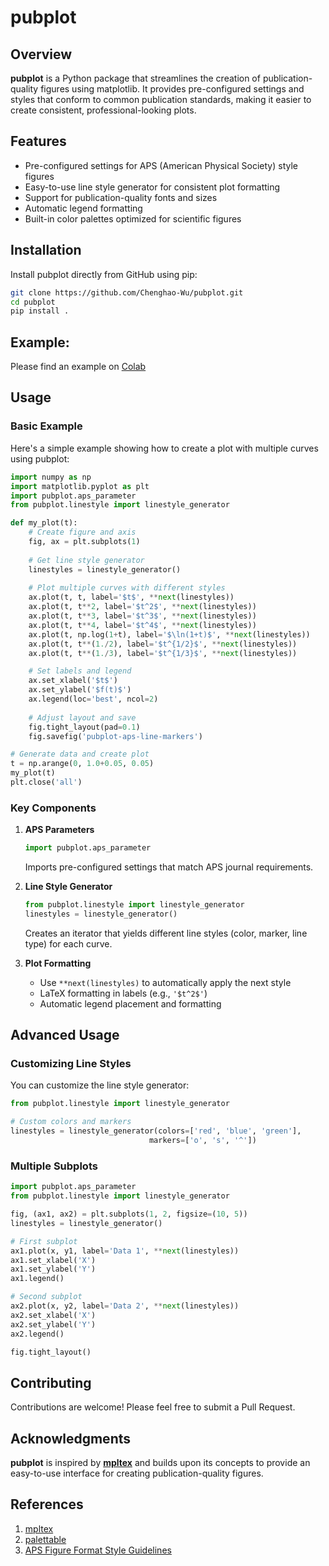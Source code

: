 # pubplot

## Overview

**pubplot** is a Python package that streamlines the creation of publication-quality figures using matplotlib. It provides pre-configured settings and styles that conform to common publication standards, making it easier to create consistent, professional-looking plots.

## Features

- Pre-configured settings for APS (American Physical Society) style figures
- Easy-to-use line style generator for consistent plot formatting
- Support for publication-quality fonts and sizes
- Automatic legend formatting
- Built-in color palettes optimized for scientific figures

## Installation

Install pubplot directly from GitHub using pip:

```bash
git clone https://github.com/Chenghao-Wu/pubplot.git
cd pubplot
pip install .
```

## Example:

Please find an example on [Colab](https://colab.research.google.com/drive/1O-Ui8XFysaTrif0kZ42sIcuxb18jOrtE?usp=sharing)

## Usage

### Basic Example

Here's a simple example showing how to create a plot with multiple curves using pubplot:

```python
import numpy as np
import matplotlib.pyplot as plt
import pubplot.aps_parameter
from pubplot.linestyle import linestyle_generator

def my_plot(t):
    # Create figure and axis
    fig, ax = plt.subplots(1)
    
    # Get line style generator
    linestyles = linestyle_generator()
    
    # Plot multiple curves with different styles
    ax.plot(t, t, label='$t$', **next(linestyles))
    ax.plot(t, t**2, label='$t^2$', **next(linestyles))
    ax.plot(t, t**3, label='$t^3$', **next(linestyles))
    ax.plot(t, t**4, label='$t^4$', **next(linestyles))
    ax.plot(t, np.log(1+t), label='$\ln(1+t)$', **next(linestyles))
    ax.plot(t, t**(1./2), label='$t^{1/2}$', **next(linestyles))
    ax.plot(t, t**(1./3), label='$t^{1/3}$', **next(linestyles))

    # Set labels and legend
    ax.set_xlabel('$t$')
    ax.set_ylabel('$f(t)$')
    ax.legend(loc='best', ncol=2)
    
    # Adjust layout and save
    fig.tight_layout(pad=0.1)
    fig.savefig('pubplot-aps-line-markers')

# Generate data and create plot
t = np.arange(0, 1.0+0.05, 0.05)
my_plot(t)
plt.close('all')
```

### Key Components

1. **APS Parameters**
   ```python
   import pubplot.aps_parameter
   ```
   Imports pre-configured settings that match APS journal requirements.

2. **Line Style Generator**
   ```python
   from pubplot.linestyle import linestyle_generator
   linestyles = linestyle_generator()
   ```
   Creates an iterator that yields different line styles (color, marker, line type) for each curve.

3. **Plot Formatting**
   - Use `**next(linestyles)` to automatically apply the next style
   - LaTeX formatting in labels (e.g., `'$t^2$'`)
   - Automatic legend placement and formatting

## Advanced Usage

### Customizing Line Styles

You can customize the line style generator:

```python
from pubplot.linestyle import linestyle_generator

# Custom colors and markers
linestyles = linestyle_generator(colors=['red', 'blue', 'green'],
                               markers=['o', 's', '^'])
```

### Multiple Subplots

```python
import pubplot.aps_parameter
from pubplot.linestyle import linestyle_generator

fig, (ax1, ax2) = plt.subplots(1, 2, figsize=(10, 5))
linestyles = linestyle_generator()

# First subplot
ax1.plot(x, y1, label='Data 1', **next(linestyles))
ax1.set_xlabel('X')
ax1.set_ylabel('Y')
ax1.legend()

# Second subplot
ax2.plot(x, y2, label='Data 2', **next(linestyles))
ax2.set_xlabel('X')
ax2.set_ylabel('Y')
ax2.legend()

fig.tight_layout()
```

## Contributing

Contributions are welcome! Please feel free to submit a Pull Request.

## Acknowledgments

**pubplot** is inspired by **[mpltex](https://github.com/liuyxpp/mpltex)** and builds upon its concepts to provide an easy-to-use interface for creating publication-quality figures.

## References

1. [mpltex](https://github.com/liuyxpp/mpltex)
2. [palettable](https://github.com/jiffyclub/palettable)
3. [APS Figure Format Style Guidelines](https://www.psychologicalscience.org/publications/aps-figure-format-style-guidelines)
